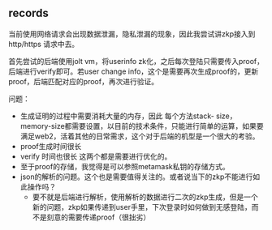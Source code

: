 ## records

当前使用网络请求会出现数据泄漏，隐私泄漏的现象，因此我尝试讲zkp接入到http/https 请求中去。

首先尝试的后端使用jolt vm，将userinfo zk化，之后每次登陆只需要传入proof，后端进行verify即可。若user change info，这个是需要再次生成proof的，更新proof，后端匹配对应的proof，再次进行验证。

问题：

* 生成证明的过程中需要消耗大量的内存，因此 每个方法stack- size， memory-size都需要设置，以目前的技术条件，只能进行简单的运算，如果要满足web2，活着其他的日常需求，这个对于后端的机型是一个很大的考验。
* proof生成时间很长
* verify 时间也很长 这两个都是需要进行优化的。
* 至于proof的存储，我觉得是可以参照metamask私钥的存储方式。
* json的解析的问题。这个也是需要值得关注的。或者说当下的zkp不能进行如此操作吗？
  * 要不就是后端进行解析，使用解析的数据进行二次的zkp生成，但是一个新的问题，zkp如果传递到user手里，下次登录时如何做到无感登陆，而不是刻意的需要传递proof（很拙劣）

